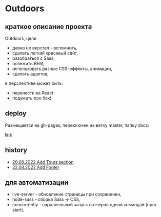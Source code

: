 # Outdoors
## краткое описание проекта
Outdoors, цели:
- давно не верстал - вспомнить,
- сделать легкий красивый сайт,
- разобраться с Sass,
- освежить BEM,
- использовать разные CSS-эффекты, анимации,
- сделать адаптив,

в перспективе может быть:
- перенести на React
- подумать про бэк)

## deploy
Размещается на gh-pages, переключен на ветку master, папку docs:

[link](https://abr-ya.github.io/html-outdoors/)

## history
- [20.08.2022 Add Tours section](https://abr-ya.github.io/html-outdoors/history/20220820/)
- [22.08.2022 Add Footer](https://abr-ya.github.io/html-outdoors/history/20220822/)

## для автоматизации
- live-server - обновление страницы при сохранении,
- node-sass - сборка Sass => CSS,
- concurrently - параллельный запуск вотчеров одной командой (npm start).
